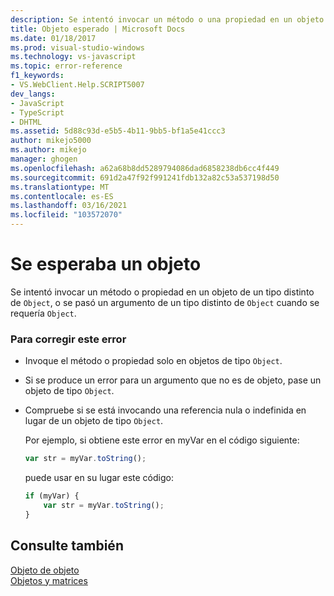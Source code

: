 ```yaml
---
description: Se intentó invocar un método o una propiedad en un objeto de un tipo que no es Object, o bien se pasó un argumento de un tipo que no sea Object cuando se requería un objeto.
title: Objeto esperado | Microsoft Docs
ms.date: 01/18/2017
ms.prod: visual-studio-windows
ms.technology: vs-javascript
ms.topic: error-reference
f1_keywords:
- VS.WebClient.Help.SCRIPT5007
dev_langs:
- JavaScript
- TypeScript
- DHTML
ms.assetid: 5d88c93d-e5b5-4b11-9bb5-bf1a5e41ccc3
author: mikejo5000
ms.author: mikejo
manager: ghogen
ms.openlocfilehash: a62a68b8dd5289794086dad6858238db6cc4f449
ms.sourcegitcommit: 691d2a47f92f991241fdb132a82c53a537198d50
ms.translationtype: MT
ms.contentlocale: es-ES
ms.lasthandoff: 03/16/2021
ms.locfileid: "103572070"
---
```

# <a name="object-expected"></a>Se esperaba un objeto
Se intentó invocar un método o propiedad en un objeto de un tipo distinto de `Object`, o se pasó un argumento de un tipo distinto de `Object` cuando se requería `Object`.  
  
### <a name="to-correct-this-error"></a>Para corregir este error  
  
- Invoque el método o propiedad solo en objetos de tipo `Object`.  
  
- Si se produce un error para un argumento que no es de objeto, pase un objeto de tipo `Object`.  
  
- Compruebe si se está invocando una referencia nula o indefinida en lugar de un objeto de tipo `Object`.  
  
     Por ejemplo, si obtiene este error en myVar en el código siguiente:  
  
    ```JavaScript  
    var str = myVar.toString();  
    ```  
  
     puede usar en su lugar este código:  
  
    ```JavaScript  
    if (myVar) {  
        var str = myVar.toString();  
    }  
    ```  
  
## <a name="see-also"></a>Consulte también  
 [Objeto de objeto](https://developer.mozilla.org/docs/Web/JavaScript/Reference/Global_Objects/Object)   
 [Objetos y matrices](https://developer.mozilla.org/docs/Learn/JavaScript/Objects)
